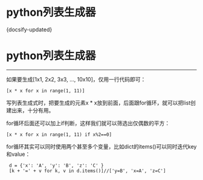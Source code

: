 # python列表生成器
{docsify-updated}



# python列表生成器
-----------------------
如果要生成[1x1, 2x2, 3x3, ..., 10x10]，仅用一行代码即可：
    
    [x * x for x in range(1, 11)]

写列表生成式时，把要生成的元素x \* x放到前面，后面跟for循环，就可以把list创建出来，十分有用。

for循环后面还可以加上if判断，这样我们就可以筛选出仅偶数的平方：

    [x * x for x in range(1, 11) if x%2==0]

for循环其实可以同时使用两个甚至多个变量，比如dict的items()可以同时迭代key和value：

     d = {'x': 'A', 'y': 'B', 'z': 'C' }
     [k + '=' + v for k, v in d.items()]//['y=B', 'x=A', 'z=C']